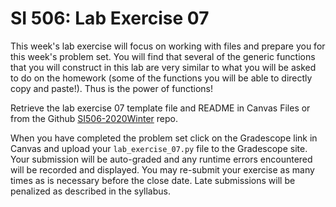 # SI 506: Lab Exercise 07

This week's lab exercise will focus on working with files and prepare you for this week's
problem set. You will find that several of the generic functions that you will construct in
this lab are very similar to what you will be asked to do on the homework (some of the functions
you will be able to directly copy and paste!). Thus is the power of functions!

Retrieve the lab exercise 07 template file and README in Canvas Files or from the Github
[SI506-2020Winter](https://github.com/umsi-arwhyte/SI506-2020Winter/tree/master/code/lab_exercise_07)
repo.

When you have completed the problem set click on the Gradescope link in Canvas and upload your
`lab_exercise_07.py` file to the Gradescope site.  Your submission will be auto-graded and any runtime
errors encountered will be recorded and displayed.  You may re-submit your exercise as many
times as is necessary before the close date.  Late submissions will be penalized as described
in the syllabus.
